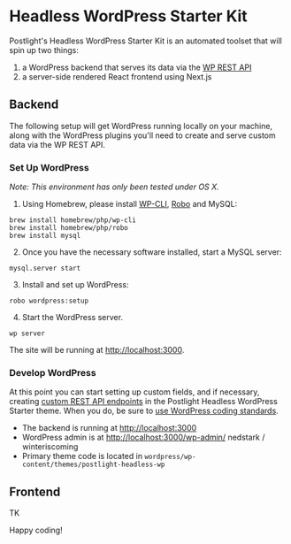 # Headless WordPress Starter Kit

Postlight's Headless WordPress Starter Kit is an automated toolset that will spin up two things:

1. a WordPress backend that serves its data via the [WP REST API](https://developer.wordpress.org/rest-api/)
2. a server-side rendered React frontend using Next.js

## Backend

The following setup will get WordPress running locally on your machine, along with the WordPress plugins you'll need to create and serve custom data via the WP REST API.

### Set Up WordPress

_Note: This environment has only been tested under OS X._


1. Using Homebrew, please install [WP-CLI](http://wp-cli.org/), [Robo](http://robo.li/) and MySQL:
```
brew install homebrew/php/wp-cli
brew install homebrew/php/robo
brew install mysql
```

2. Once you have the necessary software installed, start a MySQL server:
```
mysql.server start
```

3. Install and set up WordPress:
```
robo wordpress:setup
```

4. Start the WordPress server.
```
wp server
```

The site will be running at [http://localhost:3000](http://localhost:3000).

### Develop WordPress

At this point you can start setting up custom fields, and if necessary, creating [custom REST API endpoints](https://developer.wordpress.org/rest-api/extending-the-rest-api/adding-custom-endpoints/) in the Postlight Headless WordPress Starter theme. When you do, be sure to [use WordPress coding standards](https://github.com/postlight/headless-wp-starter/blob/master/wordpress/wp-content/themes/postlight-headless-wp/README.md).


* The backend is running at [http://localhost:3000](http://localhost:3000)
* WordPress admin is at [http://localhost:3000/wp-admin/](http://localhost:3000/wp-admin/)  nedstark / winteriscoming
* Primary theme code is located in `wordpress/wp-content/themes/postlight-headless-wp`


## Frontend

TK

Happy coding!
